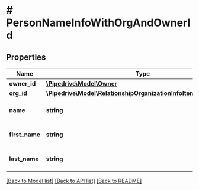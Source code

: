 # # PersonNameInfoWithOrgAndOwnerId

## Properties

Name | Type | Description | Notes
------------ | ------------- | ------------- | -------------
**owner_id** | [**\Pipedrive\Model\Owner**](Owner.md) |  | [optional]
**org_id** | [**\Pipedrive\Model\RelationshipOrganizationInfoItemWithActiveFlag**](RelationshipOrganizationInfoItemWithActiveFlag.md) |  | [optional]
**name** | **string** | The name of the person | [optional]
**first_name** | **string** | The first name of the person | [optional]
**last_name** | **string** | The last name of the person | [optional]

[[Back to Model list]](../../README.md#models) [[Back to API list]](../../README.md#endpoints) [[Back to README]](../../README.md)
